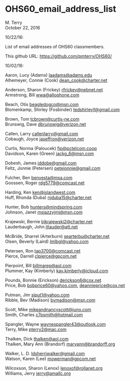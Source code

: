 # OHS60_email_address_list
M. Terry  
October 22, 2016  



10/22/16: 

List of email addresses of OHS60 classmembers.

This github URL: https://github.com/pmterry/OHS60/

10/02/16:

Aaron, Lucy (Adams)               laadams@adams.edu  
Alhemeyer, Connie (Cook)          dean_cook@charter.net  

Anderson, Sharon (Frickey)        rfrickey@nebnet.net  
Armstrong, Bill                   wwa@allophone.com  

Beach, Otis                       beagledogco@msn.com  
Blomenkamp, Shirley (Fosbinder)   tedshirleyf@gmail.com  

Brown, Tom                        tcbrown@curtis-ne.com  
Brunswig, Dave                    dbrunswig@verizon.net  

Callen, Larry                     callenlarry@gmail.com  
Cobaugh, Joyce                    jaseffron@verizon.net  

Curtis, Norma (Paloucek)          fjp@pctelcom.coop  
Davidson, Karen (Green)           jackg_6@msn.com

Dobesh, James                     jddobe@gmail.com  
Feltz, Jonnie (Petersen)          petejonnie@gmail.com  

Fulcher, Ben                      benvesta@msa.com  
Goossen, Roger                    rdg5779@comcast.net  

Harding, Ken                      ken@islandwest.com  
Huff, Rhonda (Duba)               njduba15@charter.net  

Hunter, Bob                       hunters@mindspring.com  
Johnson, Janet                    msjazzyjmj@msn.com  

Krajewski, Bernie                 bjkrajewski2@charter.net  
Lauderbaugh, John                 jtlauder@att.net  

McBride, Sharrel (Arterburn)      searterbu@charter.net  
Olsen, Beverly (Laird)            lmlbgl@yahoo.com  

Petersen, Ron                     tap3700@comcast.net  
Pierce, Darrell                   clpierce@gpcom.net  

Pierpoint, Bill                   billmarep@aol.com  
Plummer, Kay (Kimberly)           kay.kimberly@icloud.com

Pounds, Bonnie (Erickson)         derickson6@cox.net  
Price, Bob                        bobprice60@yahoo.com, deannieprice@cox.net  

Putman, Jim                       sjput1@yahoo.com  
Ribble, Bev (Madison)             bvmadison@msn.com  

Scott, Mike                       mikeandnancyscott@juno.com  
Smith, Charles                    c7psmith@hotmail.com  

Spangler, Wayne                   waynespangler43@outlook.com  
Terry, Mike                       pterry2@mac.com  

Thalken, Dick                     thalken@aol.com  
Thalken, Mary Ann (Brandorf)      maryann@brandorff.org  

Walker, L. D.                     ldsherriwalker@gmail.com  
Watson, Karen (Lee)               mowerman@gpcom.net  

Wilcoxson, Sharon (Lenox)         lenoxof@rollanet.org  
Williams, Jerry                   jerry@amallc.org  


